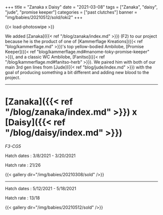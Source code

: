 +++
title = "Zanaka x Daisy"
date = "2021-03-08"
tags = ["Zanaka", "daisy", "jude", "promise keeper"]
categories = ["past clutches"]
banner = "img/babies/20210512/sold/loki2"
+++

{{< load-photoswipe >}}

We added [Zanaka]({{< ref "/blog/zanaka/index.md" >}}) (F2) to our project because he is the product of one of [Kammerflage Kreations]({{< ref "blog/kammerflage.md" >}})'s top yellow-bodied Ambilobe, [Promise Keeper]({{< ref "blog/kammerflage.md#manome-toky-promise-keeper" >}}), and a classic WC Ambilobe, [Fanitso]({{< ref "/blog/kammerflage.md#fanitso-herb" >}}). We paired him with both of our main 3rd gen lines from [Jude]({{< ref "blog/jude/index.md" >}}) with the goal of producing something a bit different and adding new blood to the project.

---

# [Zanaka]({{< ref "/blog/zanaka/index.md" >}}) x [Daisy]({{< ref "/blog/daisy/index.md" >}})
*F3-CG5*

Hatch dates
: 3/8/2021 - 3/20/2021

Hatch rate
: 21/26

{{< gallery dir="/img/babies/20210308/sold" />}}

---

Hatch dates
: 5/12/2021 - 5/18/2021

Hatch rate
: 13/18

{{< gallery dir="/img/babies/20210512/sold" />}}